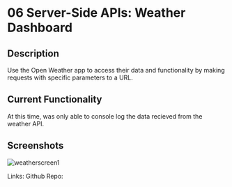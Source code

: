 # 06 Server-Side APIs: Weather Dashboard

## Description

Use the Open Weather app to access their data and functionality by making requests with specific parameters to a URL.

## Current Functionality

At this time, was only able to console log the data recieved from the weather API.

## Screenshots

![weatherscreen1](https://user-images.githubusercontent.com/83250389/138026223-393e9c4f-2afe-4168-9eb3-f7987ae7d4da.png)

Links:
Github Repo:
